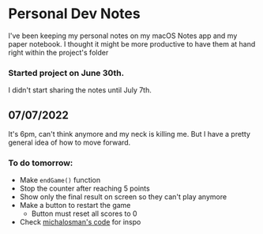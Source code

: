 # Personal Dev Notes

I've been keeping my personal notes on my macOS Notes app and my paper notebook. I thought it might be more productive to have them at hand right within the project's folder

### Started project on June 30th.

I didn't start sharing the notes until July 7th.

## 07/07/2022

It's 6pm, can't think anymore and my neck is killing me. But I have a pretty general idea of how to move forward.

### To do tomorrow:
- Make `endGame()` function
- Stop the counter after reaching 5 points
- Show only the final result on screen so they can't play anymore
- Make a button to restart the game
    - Button must reset all scores to 0
- Check [michalosman's code](https://github.com/michalosman/rock-paper-scissors/blob/4973cc5ca39f10d6d3d38b64fa4038c702c8a95a/script.js#L68) for inspo